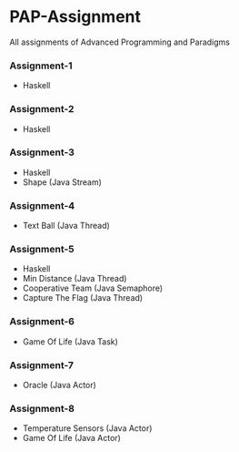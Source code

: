 # PAP-Assignment
All assignments of Advanced Programming and Paradigms

### Assignment-1
*   Haskell

### Assignment-2
*   Haskell

### Assignment-3
*   Haskell
*   Shape (Java Stream)

### Assignment-4
*   Text Ball (Java Thread)

### Assignment-5
*   Haskell
*   Min Distance (Java Thread)
*   Cooperative Team (Java Semaphore)
*   Capture The Flag (Java Thread)

### Assignment-6
*   Game Of Life (Java Task)

### Assignment-7
*   Oracle (Java Actor)

### Assignment-8
*   Temperature Sensors (Java Actor)
*   Game Of Life (Java Actor)

